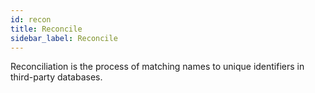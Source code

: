 ```yaml
---
id: recon
title: Reconcile
sidebar_label: Reconcile
---
```


Reconciliation is the process of matching names to unique identifiers in third-party databases.
